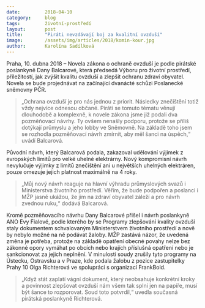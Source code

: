 ```yaml
---
date:         2018-04-10
category:     blog
tags:         životní-prostředí
layout:       post
title:        "Piráti nevzdávají boj za kvalitní ovzduší"
image:        /assets/img/articles/2018/komin-kour.jpg
author:       Karolína Sadílková
---
```


Praha, 10. dubna 2018 – Novela zákona o ochraně ovzduší je podle pirátské poslankyně Dany Balcarové, která předsedá Výboru pro životní prostředí, příležitostí, jak zvýšit kvalitu ovzduší a zlepšit ochranu zdraví obyvatel. Novela se bude projednávat na začínající dvanácté schůzi Poslanecké sněmovny PČR.

> „Ochrana ovzduší je pro nás jednou z priorit. Následky znečištění totiž vždy nejvíce odnesou občané. Piráti se tomuto tématu věnují dlouhodobě a komplexně, k novele zákona jsme již podali dva pozměňovací návrhy. Ty ovšem nenašly podporu, protože se příliš dotýkají průmyslu a jeho lobby ve Sněmovně. Na základě toho jsem se rozhodla pozměňovací návrh zmírnit, aby měl šanci na úspěch,“ uvádí Balcarová.

Původní návrh, který Balcarová podala, zakazoval udělování výjimek z evropských limitů pro velké uhelné elektrárny. Nový kompromisní návrh nevylučuje výjimky z limitů znečištění ani u největších uhelných elektráren, pouze omezuje jejich platnost maximálně na 4 roky. 

> „Můj nový návrh reaguje na hlavní výhradu průmyslových svazů i Ministerstva životního prostředí. Věřím, že bude podpořen a poslanci i MŽP jasně ukážou, že jim na zdraví obyvatel záleží a pro návrh zvednou ruku,“ dodává Balcarová.

Kromě pozměňovacího návrhu Dany Balcarové přišel i návrh poslankyně ANO Evy Fialové, podle kterého by se Programy zlepšování kvality ovzduší staly dokumentem schvalovaným Ministerstvem životního prostředí a nově by nebylo možné na ně podávat žaloby. MŽP zastává názor, že uvedená změna je potřeba, protože na základě opatření obecné povahy nelze bez zákonné opory vymáhat po obcích nebo krajích příslušná opatření nebo je sankcionovat za jejich neplnění. V minulosti soudy zrušily tyto programy na Ústecku, Ostravsku a v Praze, kde podala žalobu z pozice zastupitelky Prahy 10 Olga Richterová ve spolupráci s organizací FrankBold. 

> „Když stát zaplatí vágní dokument, který neobsahuje konkrétní kroky a povinnost zlepšovat ovzduší nám všem tak splní jen na papíře, musí být šance to rozporovat. Soud toto potvrdil,“ uvedla současná pirátská poslankyně Richterová.


